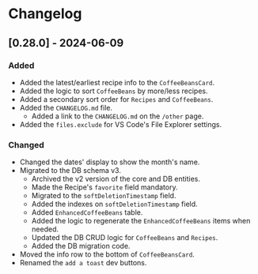 # Changelog

## [0.28.0] - 2024-06-09

### Added

- Added the latest/earliest recipe info to the `CoffeeBeansCard`.
- Added the logic to sort `CoffeeBeans` by more/less recipes.
- Added a secondary sort order for `Recipes` and `CoffeeBeans`.
- Added the `CHANGELOG.md` file.
  - Added a link to the `CHANGELOG.md` on the `/other` page.
- Added the `files.exclude` for VS Code's File Explorer settings.

### Changed

- Changed the dates' display to show the month's name.
- Migrated to the DB schema v3. 
  - Archived the v2 version of the core and DB entities.
  - Made the Recipe's `favorite` field mandatory.
  - Migrated to the `softDeletionTimestamp` field.
  - Added the indexes on `softDeletionTimestamp` field.
  - Added `EnhancedCoffeeBeans` table.
  - Added the logic to regenerate the `EnhancedCoffeeBeans` items when needed.
  - Updated the DB CRUD logic for `CoffeeBeans` and `Recipes`.
  - Added the DB migration code.
- Moved the info row to the bottom of `CoffeeBeansCard`.
- Renamed the `add a toast` dev buttons.